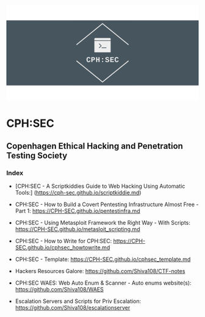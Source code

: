 ![](cphsec/linkedin_banner_image_2.png)

# CPH:SEC
## Copenhagen Ethical Hacking and Penetration Testing Society

### Index
* [CPH:SEC - A Scriptkiddies Guide to Web Hacking Using Automatic Tools:] (https://cph-sec.github.io/scriptkiddie.md)
* CPH:SEC - How to Build a Covert Pentesting Infrastructure Almost Free - Part 1:  https://CPH-SEC.github.io/pentestinfra.md
* CPH:SEC - Using Metasploit Framework the Right Way - With Scripts: https://CPH-SEC.github.io/metasloit_scripting.md


* CPH:SEC - How to Write for CPH:SEC: https://CPH-SEC.github.io/cphsec_howtowrite.md
* CPH:SEC - Template: https://CPH-SEC.github.io/cphsec_template.md

* Hackers Resources Galore: https://github.com/Shiva108/CTF-notes
* CPH:SEC WAES: Web Auto Enum & Scanner - Auto enums website(s): https://github.com/Shiva108/WAES
* Escalation Servers and Scripts for Priv Escalation: https://github.com/Shiva108/escalationserver
